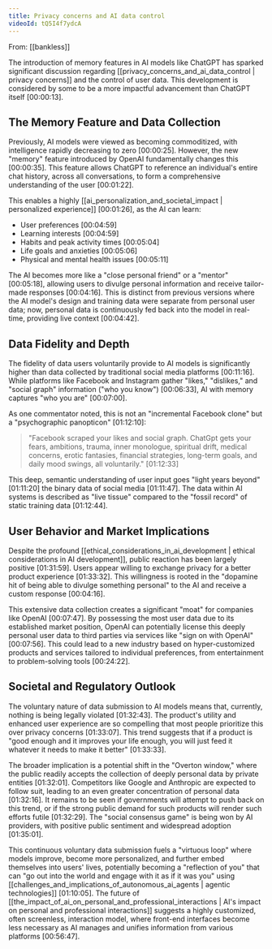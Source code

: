 ```yaml
---
title: Privacy concerns and AI data control
videoId: tQ5I4f7ydcA
---
```


From: [[bankless]] <br/> 

The introduction of memory features in AI models like ChatGPT has sparked significant discussion regarding [[privacy_concerns_and_ai_data_control | privacy concerns]] and the control of user data. This development is considered by some to be a more impactful advancement than ChatGPT itself [00:00:13].

## The Memory Feature and Data Collection
Previously, AI models were viewed as becoming commoditized, with intelligence rapidly decreasing to zero [00:00:25]. However, the new "memory" feature introduced by OpenAI fundamentally changes this [00:00:35]. This feature allows ChatGPT to reference an individual's entire chat history, across all conversations, to form a comprehensive understanding of the user [00:01:22].

This enables a highly [[ai_personalization_and_societal_impact | personalized experience]] [00:01:26], as the AI can learn:
*   User preferences [00:04:59]
*   Learning interests [00:04:59]
*   Habits and peak activity times [00:05:04]
*   Life goals and anxieties [00:05:06]
*   Physical and mental health issues [00:05:11]

The AI becomes more like a "close personal friend" or a "mentor" [00:05:18], allowing users to divulge personal information and receive tailor-made responses [00:04:16]. This is distinct from previous versions where the AI model's design and training data were separate from personal user data; now, personal data is continuously fed back into the model in real-time, providing live context [00:04:42].

## Data Fidelity and Depth
The fidelity of data users voluntarily provide to AI models is significantly higher than data collected by traditional social media platforms [00:11:16]. While platforms like Facebook and Instagram gather "likes," "dislikes," and "social graph" information ("who you know") [00:06:33], AI with memory captures "who you are" [00:07:00].

As one commentator noted, this is not an "incremental Facebook clone" but a "psychographic panopticon" [01:12:10]:
> "Facebook scraped your likes and social graph. ChatGpt gets your fears, ambitions, trauma, inner monologue, spiritual drift, medical concerns, erotic fantasies, financial strategies, long-term goals, and daily mood swings, all voluntarily." [01:12:33]

This deep, semantic understanding of user input goes "light years beyond" [01:11:20] the binary data of social media [01:11:47]. The data within AI systems is described as "live tissue" compared to the "fossil record" of static training data [01:12:44].

## User Behavior and Market Implications
Despite the profound [[ethical_considerations_in_ai_development | ethical considerations in AI development]], public reaction has been largely positive [01:31:59]. Users appear willing to exchange privacy for a better product experience [01:33:32]. This willingness is rooted in the "dopamine hit of being able to divulge something personal" to the AI and receive a custom response [00:04:16].

This extensive data collection creates a significant "moat" for companies like OpenAI [00:07:47]. By possessing the most user data due to its established market position, OpenAI can potentially license this deeply personal user data to third parties via services like "sign on with OpenAI" [00:07:56]. This could lead to a new industry based on hyper-customized products and services tailored to individual preferences, from entertainment to problem-solving tools [00:24:22].

## Societal and Regulatory Outlook
The voluntary nature of data submission to AI models means that, currently, nothing is being legally violated [01:32:43]. The product's utility and enhanced user experience are so compelling that most people prioritize this over privacy concerns [01:33:07]. This trend suggests that if a product is "good enough and it improves your life enough, you will just feed it whatever it needs to make it better" [01:33:33].

The broader implication is a potential shift in the "Overton window," where the public readily accepts the collection of deeply personal data by private entities [01:32:01]. Competitors like Google and Anthropic are expected to follow suit, leading to an even greater concentration of personal data [01:32:16]. It remains to be seen if governments will attempt to push back on this trend, or if the strong public demand for such products will render such efforts futile [01:32:29]. The "social consensus game" is being won by AI providers, with positive public sentiment and widespread adoption [01:35:01].

This continuous voluntary data submission fuels a "virtuous loop" where models improve, become more personalized, and further embed themselves into users' lives, potentially becoming a "reflection of you" that can "go out into the world and engage with it as if it was you" using [[challenges_and_implications_of_autonomous_ai_agents | agentic technologies]] [01:10:05]. The future of [[the_impact_of_ai_on_personal_and_professional_interactions | AI's impact on personal and professional interactions]] suggests a highly customized, often screenless, interaction model, where front-end interfaces become less necessary as AI manages and unifies information from various platforms [00:56:47].